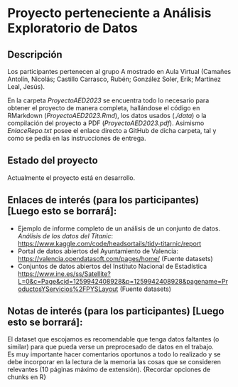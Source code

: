# Proyecto perteneciente a Análisis Exploratorio de Datos

## Descripción

Los participantes pertenecen al grupo A mostrado en Aula Virtual (Camañes Antolín, Nicolás; Castillo Carrasco, Rubén; González Soler, Erik; Martínez Leal, Jesús).

En la carpeta *ProyectoAED2023* se encuentra todo lo necesario para obtener el proyecto de manera completa, hallándose el código en RMarkdown (*ProyectoAED2023.Rmd*), los datos usados (*./data*) o la compilación del proyecto a PDF (*ProyectoAED2023.pdf*). 
Asimismo *EnlaceRepo.txt* posee el enlace directo a GitHub de dicha carpeta, tal y como se pedía en las instrucciones de entrega.

## Estado del proyecto

Actualmente el proyecto está en desarrollo.

## Enlaces de interés (para los participantes) [Luego esto se borrará]:

- Ejemplo de informe completo de un análisis de un conjunto de datos. *Análisis de los datos del Titanic*: https://www.kaggle.com/code/headsortails/tidy-titarnic/report
- Portal de datos abiertos del Ayuntamiento de Valencia: https://valencia.opendatasoft.com/pages/home/ (Fuente datasets)
- Conjuntos de datos abiertos del Instituto Nacional de Estadística https://www.ine.es/ss/Satellite?L=0&c=Page&cid=1259942408928&p=1259942408928&pagename=ProductosYServicios%2FPYSLayout (Fuente datasets)

## Notas de interés (para los participantes) [Luego esto se borrará]:

El dataset que escojamos es recomendable que tenga datos faltantes (o similar) para que pueda verse un preprocesado de datos en el trabajo.  
Es muy importante hacer comentarios oportunos a todo lo realizado y se debe incorporar en la lectura de la memoria las cosas que se consideren relevantes (10 páginas máximo de extensión). {Recordar opciones de chunks en R}
